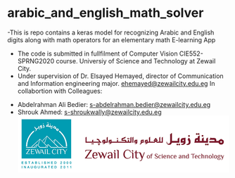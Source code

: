 # arabic_and_english_math_solver
-This is repo contains a keras model for recognizing Arabic and English digits along with math operators for an elementary math E-learning App
- The code is submitted in fullfilment of Computer Vision CIE552-SPRNG2020 course. Universiy of Science and Technology at Zewail City.
- Under supervision of Dr. Elsayed Hemayed, director of Communication and Information engineering major.
ehemayed@zewailcity.edu.eg 
In collabortion with Colleagues:
* Abdelrahman Ali Bedier: s-abdelrahman.bedier@zewailcity.edu.eg 
* Shrouk Ahmed: s-shroukwally@zewailcity.edu.eg 
![ZC](ZC.png)
